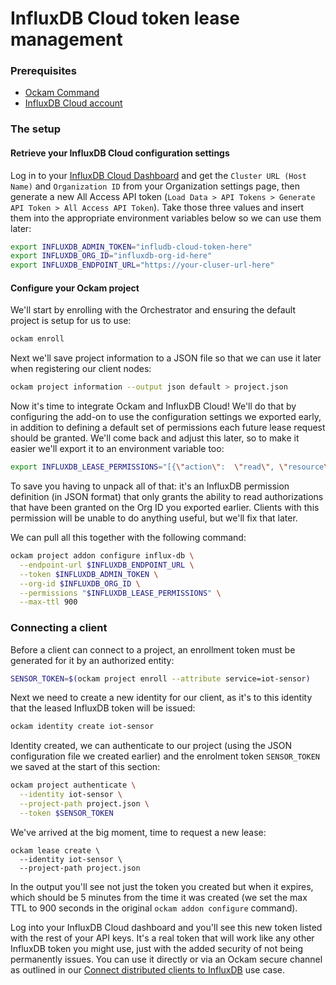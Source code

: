 # InfluxDB Cloud token lease management

### Prerequisites

* [Ockam Command](../../#install)
* [InfluxDB Cloud account](https://cloud2.influxdata.com/signup)

### The setup

#### Retrieve your InfluxDB Cloud configuration settings

Log in to your [InfluxDB Cloud Dashboard](https://cloud2.influxdata.com/) and get the `Cluster URL (Host Name)` and `Organization ID` from your Organization settings page, then generate a new All Access API token (`Load Data > API Tokens > Generate API Token > All Access API Token`). Take those three values and insert them into the appropriate environment variables below so we can use them later:

```bash
export INFLUXDB_ADMIN_TOKEN="infludb-cloud-token-here"
export INFLUXDB_ORG_ID="influxdb-org-id-here"
export INFLUXDB_ENDPOINT_URL="https://your-cluser-url-here"
```

#### Configure your Ockam project

We'll start by enrolling with the Orchestrator and ensuring the default project is setup for us to use:

```bash
ockam enroll
```

Next we'll save project information to a JSON file so that we can use it later when registering our client nodes:

```bash
ockam project information --output json default > project.json
```

Now it's time to integrate Ockam and InfluxDB Cloud! We'll do that by configuring the add-on to use the configuration settings we exported early, in addition to defining a default set of permissions each future lease request should be granted. We'll come back and adjust this later, so to make it easier we'll export it to an environment variable too:

```bash
export INFLUXDB_LEASE_PERMISSIONS="[{\"action\":  \"read\", \"resource\": {\"type\": \"authorizations\", \"orgID\": \"$INFLUXDB_ORG_ID\"}}]"
```

To save you having to unpack all of that: it's an InfluxDB permission definition (in JSON format) that only grants the ability to read authorizations that have been granted on the Org ID you exported earlier. Clients with this permission will be unable to do anything useful, but we'll fix that later.

We can pull all this together with the following command:

```bash
ockam project addon configure influx-db \
  --endpoint-url $INFLUXDB_ENDPOINT_URL \
  --token $INFLUXDB_ADMIN_TOKEN \
  --org-id $INFLUXDB_ORG_ID \
  --permissions "$INFLUXDB_LEASE_PERMISSIONS" \
  --max-ttl 900
```

### Connecting a client

Before a client can connect to a project, an enrollment token must be generated for it by an authorized entity:

```bash
SENSOR_TOKEN=$(ockam project enroll --attribute service=iot-sensor)
```

Next we need to create a new identity for our client, as it's to this identity that the leased InfluxDB token will be issued:

```bash
ockam identity create iot-sensor
```

Identity created, we can authenticate to our project (using the JSON configuration file we created earlier) and the enrolment token `SENSOR_TOKEN` we saved at the start of this section:

```bash
ockam project authenticate \
  --identity iot-sensor \
  --project-path project.json \
  --token $SENSOR_TOKEN
```

We've arrived at the big moment, time to request a new lease:

```
ockam lease create \
  --identity iot-sensor \
  --project-path project.json 
```

In the output you'll see not just the token you created but when it expires, which should be 5 minutes from the time it was created (we set the max TTL to 900 seconds in the original `ockam addon configure` command).&#x20;

Log into your InfluxDB Cloud dashboard and you'll see this new token listed with the rest of your API keys. It's a real token that will work like any other InfluxDB token you might use, just with the added security of not being permanently issues. You can use it directly or via an Ockam secure channel as outlined in our [Connect distributed clients to InfluxDB](../use-cases/connecting-distributed-clients-to-time-series-backends.md) use case.

